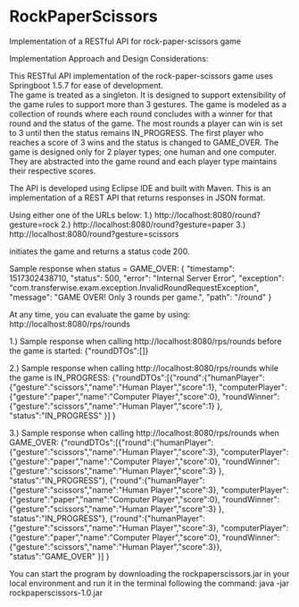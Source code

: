 # RockPaperScissors
Implementation of a RESTful API for rock-paper-scissors game

Implementation Approach and Design Considerations: 

This RESTful API implementation of the rock-paper-scissors game uses Springboot 1.5.7 for ease of development.  
The game is treated as a singleton. It is designed to support extensibility of the game rules to support more than 3 gestures. 
The game is modeled as a collection of rounds where each round concludes with a winner for that round and the status of the game. 
The most rounds a player can win is set to 3 until then the status remains IN_PROGRESS. The first player who reaches a score of 3 wins and
the status is changed to GAME_OVER. The game is designed only for 2 player types; 
one human and one computer. They are abstracted into the game round and each player type maintains their respective scores.

The API is developed using Eclipse IDE and built with Maven. 
This is an implementation of a REST API that returns responses in JSON format. 

Using either one of the URLs below:
1.) http://localhost:8080/round?gesture=rock 
2.) http://localhost:8080/round?gesture=paper 
3.) http://localhost:8080/round?gesture=scissors 

initiates the game and returns a status code 200.

Sample response when status = GAME_OVER:
{
"timestamp": 1517302438710,
"status": 500,
"error": "Internal Server Error",
"exception": "com.transferwise.exam.exception.InvalidRoundRequestException",
"message": "GAME OVER! Only 3 rounds per game.",
"path": "/round"
}

At any time, you can evaluate the game by using:
http://localhost:8080/rps/rounds

1.) Sample response when calling http://localhost:8080/rps/rounds before the game is started:
{"roundDTOs":[]}
 
2.) Sample response when calling http://localhost:8080/rps/rounds while the game is IN_PROGRESS:
{"roundDTOs":[{"round":{"humanPlayer":{"gesture":"scissors","name":"Human Player","score":1},
                        "computerPlayer":{"gesture":"paper","name":"Computer Player","score":0},
                        "roundWinner":{"gesture":"scissors","name":"Human Player","score":1}
                       },
               "status":"IN_PROGRESS"
             }]
}

3.) Sample response when calling http://localhost:8080/rps/rounds when GAME_OVER:
{"roundDTOs":[{"round":{"humanPlayer":{"gesture":"scissors","name":"Human Player","score":3},
                        "computerPlayer":{"gesture":"paper","name":"Computer Player","score":0},
                        "roundWinner":{"gesture":"scissors","name":"Human Player","score":3}
               },
               "status":"IN_PROGRESS"},
               {"round":{"humanPlayer":{"gesture":"scissors","name":"Human Player","score":3},
                         "computerPlayer":{"gesture":"paper","name":"Computer Player","score":0},
                         "roundWinner":{"gesture":"scissors","name":"Human Player","score":3}
               },
               "status":"IN_PROGRESS"},
               {"round":{"humanPlayer":{"gesture":"scissors","name":"Human Player","score":3},
                         "computerPlayer":{"gesture":"paper","name":"Computer Player","score":0},
                         "roundWinner":{"gesture":"scissors","name":"Human Player","score":3}},
               "status":"GAME_OVER"
               }]
}
 
You can start the program by downloading the rockpaperscissors.jar in your local environment and run it in the terminal
following the command:
java -jar rockpaperscissors-1.0.jar
